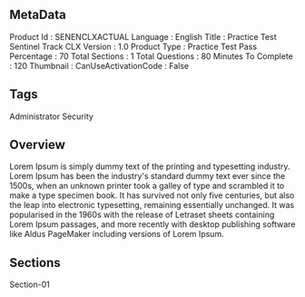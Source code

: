 ## MetaData
Product Id : SENENCLXACTUAL
Language : English
Title : Practice Test Sentinel Track CLX
Version : 1.0
Product Type : Practice Test
Pass Percentage : 70
Total Sections : 1
Total Questions : 80
Minutes To Complete : 120
Thumbnail :
CanUseActivationCode : False

## Tags
Administrator
Security 

## Overview
Lorem Ipsum is simply dummy text of the printing and typesetting industry. Lorem Ipsum has been the industry's standard dummy text ever since the 1500s, when an unknown printer took a galley of type and scrambled it to make a type specimen book. It has survived not only five centuries, but also the leap into electronic typesetting, remaining essentially unchanged. It was popularised in the 1960s with the release of Letraset sheets containing Lorem Ipsum passages, and more recently with desktop publishing software like Aldus PageMaker including versions of Lorem Ipsum.

## Sections
Section-01